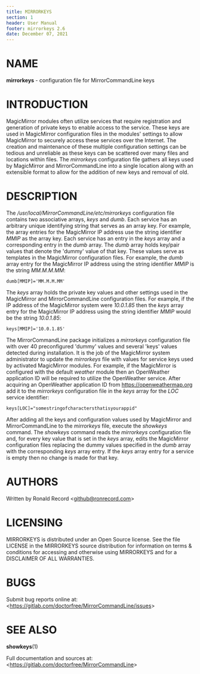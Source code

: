```yaml
---
title: MIRRORKEYS
section: 1
header: User Manual
footer: mirrorkeys 2.6
date: December 07, 2021
---
```

# NAME
**mirrorkeys** - configuration file for MirrorCommandLine keys

# INTRODUCTION
MagicMirror modules often utilize services that require registration and
generation of private keys to enable access to the service. These keys are
used in MagicMirror configuration files in the modules' settings to allow
MagicMirror to securely access these services over the Internet. The creation
and maintenance of these multiple configuration settings can be tedious and
unreliable as these keys can be scattered over many files and locations within
files. The *mirrorkeys* configuration file gathers all keys used by MagicMirror
and MirrorCommandLine into a single location along with an extensible format
to allow for the addition of new keys and removal of old.

# DESCRIPTION
The */usr/local/MirrorCommandLine/etc/mirrorkeys* configuration file contains
two associative arrays, *keys* and *dumb*. Each service has an arbitrary
unique identifying string that serves as an array key. For example, the
array entries for the MagicMirror IP address use the string identifier *MMIP*
as the array key. Each service has an entry in the *keys* array and a
corresponding entry in the *dumb* array. The *dumb* array holds key/pair
values that denote the 'dummy' value of that key. These values serve as
templates in the MagicMirror configuration files. For example, the *dumb*
array entry for the MagicMirror IP address using the string identifier *MMIP*
is the string *MM.M.M.MM*:

    dumb[MMIP]='MM.M.M.MM'

The *keys* array holds the private key values and other settings used in the
MagicMirror and MirrorCommandLine configuration files. For example, if the
IP address of the MagicMirror system were *10.0.1.85* then the *keys*
array entry for the MagicMirror IP address using the string identifier *MMIP*
would be the string *10.0.1.85*:

    keys[MMIP]='10.0.1.85'

The MirrorCommandLine package initializes a *mirrorkeys* configuration file
with over 40 preconfigured 'dummy' values and several 'keys' values detected
during installation. It is the job of the MagicMirror system administrator to
update the *mirrorkeys* file with values for service keys used by activated
MagicMirror modules. For example, if the MagicMirror is configured with the
default *weather* module then an OpenWeather application ID will be required
to utilize the OpenWeather service. After acquiring an OpenWeather application
ID from https://openweathermap.org add it to the *mirrorkeys* configuration
file in the *keys* array for the *LOC* service identifier:

    keys[LOC]="somestringofcharactersthatisyourappid"

After adding all the keys and configuration values used by MagicMirror and
MirrorCommandLine to the *mirrorkeys* file, execute the *showkeys* command.
The *showkeys* command reads the *mirrorkeys* configuration file and, for
every key value that is set in the *keys* array, edits the MagicMirror
configuration files replacing the dummy values specified in the *dumb*
array with the corresponding *keys* array entry. If the *keys* array
entry for a service is empty then no change is made for that key.

# AUTHORS
Written by Ronald Record &lt;github@ronrecord.com&gt;

# LICENSING
MIRRORKEYS is distributed under an Open Source license.
See the file LICENSE in the MIRRORKEYS source distribution
for information on terms &amp; conditions for accessing and
otherwise using MIRRORKEYS and for a DISCLAIMER OF ALL WARRANTIES.

# BUGS
Submit bug reports online at: &lt;https://gitlab.com/doctorfree/MirrorCommandLine/issues&gt;

# SEE ALSO
**showkeys**(1)

Full documentation and sources at: &lt;https://gitlab.com/doctorfree/MirrorCommandLine&gt;

